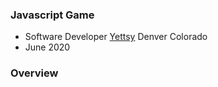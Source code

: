 ### Javascript Game
* Software Developer
[Yettsy](https://www.linkedin.com/in/yettsy-jo-knapp/)
 Denver Colorado
* June 2020
### Overview
